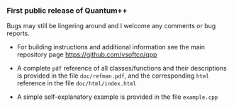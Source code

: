 ### First public release of Quantum++

Bugs may still be lingering around and I welcome any comments or bug reports.

- For building instructions and additional information see the main repository page https://github.com/vsoftco/qpp

- A complete `pdf` reference of all classes/functions and their descriptions is provided in the file `doc/refman.pdf`, and the corresponding `html` reference in the file `doc/html/index.html`

- A simple self-explanatory example is provided in the file `example.cpp`